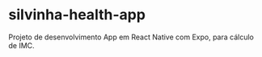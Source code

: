 # silvinha-health-app
Projeto de desenvolvimento App em React Native com Expo, para cálculo de IMC.
